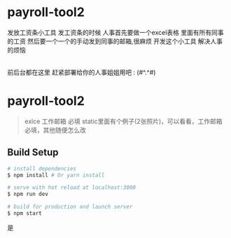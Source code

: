 # payroll-tool2
发放工资条小工具
发工资条的时候 人事首先要做一个excel表格 里面有所有同事的工资
然后要一个一个的手动发到同事的邮箱,很麻烦 
开发这个小工具 解决人事 的烦恼

</br>
前后台都在这里
赶紧部署给你的人事姐姐用吧  : (#^.^#)

# payroll-tool2

> exlce 工作邮箱 必填   static里面有个例子(2张照片)，可以看看，工作邮箱必填，其他随便怎么改

## Build Setup

``` bash
# install dependencies
$ npm install # Or yarn install

# serve with hot reload at localhost:3000
$ npm run dev

# build for production and launch server
$ npm start
```
是
